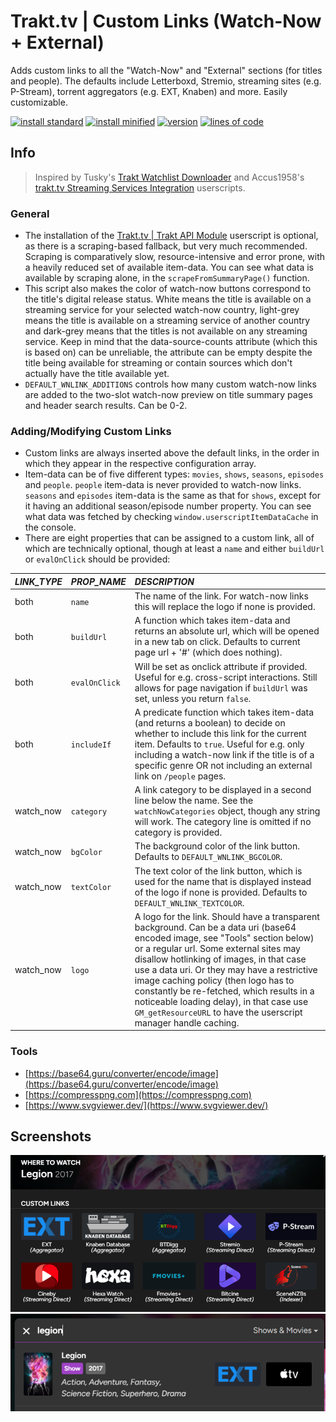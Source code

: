 # Trakt.tv | Custom Links (Watch-Now + External)
Adds custom links to all the "Watch-Now" and "External" sections (for titles and people). The defaults include Letterboxd, Stremio, streaming sites (e.g. P-Stream), torrent aggregators (e.g. EXT, Knaben) and more. Easily customizable.

[![install standard](https://img.shields.io/badge/install-standard-006400)](https://raw.githubusercontent.com/Fenn3c401/Trakt.tv-Userscript-Collection/main/userscripts/dist/wkt34fcz.user.js) [![install minified](https://img.shields.io/badge/install-minified-64962a)](https://raw.githubusercontent.com/Fenn3c401/Trakt.tv-Userscript-Collection/main/userscripts/dist/wkt34fcz.min.user.js) [![version](https://img.shields.io/badge/version-0.5.1-blue)](../../../../commits/main/userscripts/dist/wkt34fcz.user.js) [![lines of code](https://img.shields.io/badge/loc-404-orange)](../../userscripts/dist/wkt34fcz.user.js)

## Info
> Inspired by Tusky's [Trakt Watchlist Downloader](https://greasyfork.org/scripts/17991) and Accus1958's [trakt.tv Streaming Services Integration](https://greasyfork.org/scripts/486706) userscripts.

### General
- The installation of the [Trakt.tv | Trakt API Module](f785bub0.md) userscript is optional, as there is a scraping-based fallback, but very much recommended. Scraping is comparatively slow,
    resource-intensive and error prone, with a heavily reduced set of available item-data. You can see what data is available by scraping alone, in the `scrapeFromSummaryPage()` function.
- This script also makes the color of watch-now buttons correspond to the title's digital release status. White means the title is available on a streaming service for your selected watch-now country,
    light-grey means the title is available on a streaming service of another country and dark-grey means that the titles is not available on any streaming service.
    Keep in mind that the data-source-counts attribute (which this is based on) can be unreliable, the attribute can be empty despite the title being available for streaming or
    contain sources which don't actually have the title available yet.
- `DEFAULT_WNLINK_ADDITIONS` controls how many custom watch-now links are added to the two-slot watch-now preview on title summary pages and header search results. Can be 0-2.

### Adding/Modifying Custom Links
- Custom links are always inserted above the default links, in the order in which they appear in the respective configuration array.
- Item-data can be of five different types: `movies`, `shows`, `seasons`, `episodes` and `people`. `people` item-data is never provided to watch-now links. `seasons` and `episodes` item-data
    is the same as that for `shows`, except for it having an additional season/episode number property. You can see what data was fetched by checking `window.userscriptItemDataCache` in the console.
- There are eight properties that can be assigned to a custom link, all of which are technically optional, though at least a `name` and either `buildUrl` or `evalOnClick` should be provided:

| *LINK_TYPE* | *PROP_NAME*   | *DESCRIPTION* |
| :---------- | :------------ | :------------ |
| both        | `name`        | The name of the link. For watch-now links this will replace the logo if none is provided. |
| both        | `buildUrl`    | A function which takes item-data and returns an absolute url, which will be opened in a new tab on click. Defaults to current page url + '#' (which does nothing). |
| both        | `evalOnClick` | Will be set as onclick attribute if provided. Useful for e.g. cross-script interactions. Still allows for page navigation if `buildUrl` was set, unless you return `false`. |
| both        | `includeIf`   | A predicate function which takes item-data (and returns a boolean) to decide on whether to include this link for the current item. Defaults to `true`. Useful for e.g. only including a watch-now link if the title is of a specific genre OR not including an external link on `/people` pages. |
| watch_now   | `category`    | A link category to be displayed in a second line below the name. See the `watchNowCategories` object, though any string will work. The category line is omitted if no category is provided. |
| watch_now   | `bgColor`     | The background color of the link button. Defaults to `DEFAULT_WNLINK_BGCOLOR`. |
| watch_now   | `textColor`   | The text color of the link button, which is used for the name that is displayed instead of the logo if none is provided. Defaults to `DEFAULT_WNLINK_TEXTCOLOR`. |
| watch_now   | `logo`        | A logo for the link. Should have a transparent background. Can be a data uri (base64 encoded image, see "Tools" section below) or a regular url. Some external sites may disallow hotlinking of images, in that case use a data uri. Or they may have a restrictive image caching policy (then logo has to constantly be re-fetched, which results in a noticeable loading delay), in that case use `GM_getResourceURL` to have the userscript manager handle caching. |

### Tools
- [https://base64.guru/converter/encode/image](https://base64.guru/converter/encode/image)
- [https://compresspng.com](https://compresspng.com)
- [https://www.svgviewer.dev/](https://www.svgviewer.dev/)
## Screenshots
![Screenshot](screenshots/wkt34fcz-1.png)
![Screenshot](screenshots/wkt34fcz-2.png)
